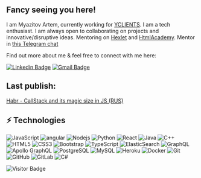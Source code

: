 ## Fancy seeing you here!

I am Myazitov Artem, currently working for [YCLIENTS](https://yclients.com/). I am a tech enthusiast. I am always open to collaborating on projects and innovative/disruptive ideas. Mentoring on [Hexlet](https://hexlet.io/) and [HtmlAcademy](https://htmlacademy.ru). Mentor in [this Telegram chat](https://t.me/jun_mid_front)

Find out more about me & feel free to connect with me here:

[![Linkedin Badge](https://img.shields.io/badge/-AxemaFr-blue?style=flat-square&logo=Linkedin&logoColor=white&link=https://www.linkedin.com/in/axemafr/)](https://www.linkedin.com/in/axemafr/)
[![Gmail Badge](https://img.shields.io/badge/-axema@inbox.ru-c14438?style=flat-square&logo=Gmail&logoColor=white&link=mailto:axema@inbox.ru)](mailto:axema@inbox.ru)

## Last publish:

[Habr - CallStack and its magic size in JS (RUS)](https://habr.com/ru/post/550534/)

## ⚡ Technologies

![JavaScript](https://img.shields.io/badge/-JavaScript-black?style=flat-square&logo=javascript)
![angular](https://img.shields.io/badge/-Angular-black?style=flat-square&logo=angular)
![Nodejs](https://img.shields.io/badge/-Nodejs-black?style=flat-square&logo=Node.js)
![Python](https://img.shields.io/badge/-Python-black?style=flat-square&logo=Python)
![React](https://img.shields.io/badge/-React-black?style=flat-square&logo=react)
![Java](https://img.shields.io/badge/-java-E34A86?style=flat-square&logo=java)
![C++](https://img.shields.io/badge/-C++-00599C?style=flat-square&logo=c)
![HTML5](https://img.shields.io/badge/-HTML5-E34F26?style=flat-square&logo=html5&logoColor=white)
![CSS3](https://img.shields.io/badge/-CSS3-1572B6?style=flat-square&logo=css3)
![Bootstrap](https://img.shields.io/badge/-Bootstrap-563D7C?style=flat-square&logo=bootstrap)
![TypeScript](https://img.shields.io/badge/-TypeScript-007ACC?style=flat-square&logo=typescript)
![ElasticSearch](https://img.shields.io/badge/-ElasticSearch-005571?style=flat-square&logo=elasticsearch)
![GraphQL](https://img.shields.io/badge/-GraphQL-E10098?style=flat-square&logo=graphql)
![Apollo GraphQL](https://img.shields.io/badge/-Apollo%20GraphQL-311C87?style=flat-square&logo=apollo-graphql)
![PostgreSQL](https://img.shields.io/badge/-PostgreSQL-336791?style=flat-square&logo=postgresql)
![MySQL](https://img.shields.io/badge/-MySQL-black?style=flat-square&logo=mysql)
![Heroku](https://img.shields.io/badge/-Heroku-430098?style=flat-square&logo=heroku)
![Docker](https://img.shields.io/badge/-Docker-black?style=flat-square&logo=docker)
![Git](https://img.shields.io/badge/-Git-black?style=flat-square&logo=git)
![GitHub](https://img.shields.io/badge/-GitHub-181717?style=flat-square&logo=github)
![GitLab](https://img.shields.io/badge/-GitLab-FCA121?style=flat-square&logo=gitlab)
![C#](https://img.shields.io/badge/-C#-darkblue?style=flat-square&logo=csharp)

![Visitor Badge](https://visitor-badge.laobi.icu/badge?page_id=axemafr.axemafr)
